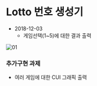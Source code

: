 # Lotto 번호 생성기

* 2018-12-03
  * 게임선택(1~5)에 대한 결과 출력

![01](https://github.com/younggeun0/younggeun0.github.io/blob/master/_posts/img/toyProjects/lotto01.PNG?raw=true)

### 추가구현 과제

* 여러 게임에 대한 CUI 그래픽 출력

